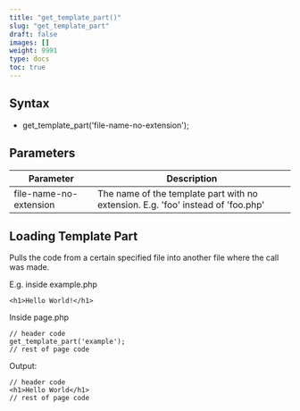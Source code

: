 ```yaml
---
title: "get_template_part()"
slug: "get_template_part"
draft: false
images: []
weight: 9991
type: docs
toc: true
---
```


## Syntax
 - get_template_part('file-name-no-extension');

## Parameters
| Parameter | Description |
| ------ | ------ |
| file-name-no-extension   | The name of the template part with no extension. E.g. 'foo' instead of 'foo.php'   |

## Loading Template Part
Pulls the code from a certain specified file into another file where the call was made.

E.g. 
inside example.php

    <h1>Hello World!</h1>

Inside page.php

    // header code
    get_template_part('example');
    // rest of page code

Output:

    // header code
    <h1>Hello World</h1>
    // rest of page code

